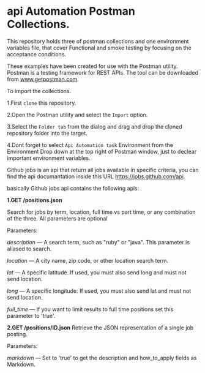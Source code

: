 # api Automation Postman Collections.
This repository holds three of postman collections and one environment variables file, that cover Functional and smoke testing by focusing on the acceptance conditions.

These examples have been created for use with the Postman utility. Postman is a testing framework for REST APIs. The tool can be downloaded from www.getpostman.com.

To import the collections.

1.First `clone` this repository.

2.Open the Postman utility and select the `Import` option. 

3.Select the `Folder tab` from the dialog and drag and drop the cloned repository folder into the target.

4.Dont forget to select `Api Automation task` Environment from the Environment Drop down at the top right of Postman window, just to declear important environment variables.

Github jobs is an api that return all jobs available in specific criteria, you can find the api documantation inside this URL https://jobs.github.com/api.

basically Github jobs api contains the following apis:

**1.GET /positions.json**

Search for jobs by term, location, full time vs part time, or any combination of the three. All parameters are optional

Parameters:

*description* — A search term, such as "ruby" or "java". This parameter is aliased to search.

*location* — A city name, zip code, or other location search term.

*lat* — A specific latitude. If used, you must also send long and must not send location.

*long* — A specific longitude. If used, you must also send lat and must not send location.

*full_time* — If you want to limit results to full time positions set this parameter to 'true'.

**2.GET /positions/ID.json**
Retrieve the JSON representation of a single job posting.

Parameters:

*markdown* — Set to 'true' to get the description and how_to_apply fields as Markdown.

